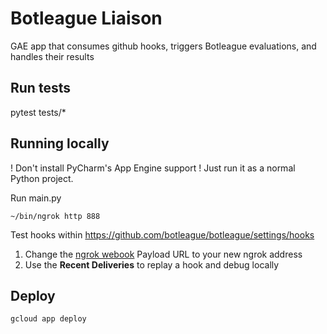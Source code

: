 # Botleague Liaison

GAE app that consumes github hooks, triggers Botleague evaluations, 
and handles their results

## Run tests

pytest tests/*

## Running locally

! Don't install PyCharm's App Engine support ! Just run it as a normal Python project.

Run main.py

```
~/bin/ngrok http 888
```

Test hooks within https://github.com/botleague/botleague/settings/hooks


1. Change the [ngrok webook](https://github.com/botleague/botleague/settings/hooks/101461445) Payload URL to your new ngrok address
2. Use the **Recent Deliveries** to replay a hook and debug locally


## Deploy

```
gcloud app deploy
```
